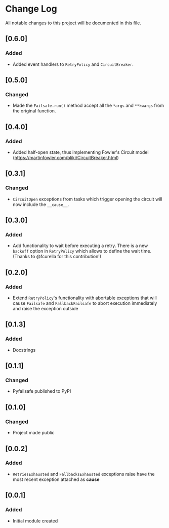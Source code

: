 # Change Log
All notable changes to this project will be documented in this file.

## [0.6.0]
### Added
- Added event handlers to `RetryPolicy` and `CircuitBreaker`.

## [0.5.0]
### Changed
- Made the ``Failsafe.run()`` method accept all the ``*args`` and ``**kwargs`` from the original function.

## [0.4.0]
### Added
- Added half-open state, thus implementing Fowler's Circuit model (https://martinfowler.com/bliki/CircuitBreaker.html)

## [0.3.1]
### Changed
- `CircuitOpen` exceptions from tasks which trigger opening the circuit will now include the `__cause__`.

## [0.3.0]
### Added
- Add functionality to wait before executing a retry. There is a new `backoff` option in `RetryPolicy` which allows to define the wait time. (Thanks to @fcurella for this contribution!)

## [0.2.0]
### Added
- Extend `RetryPolicy`'s functionality with abortable exceptions that will cause `Failsafe` and `FallbackFailsafe` to abort execution immediately and raise the exception outside

## [0.1.3]
### Added
- Docstrings

## [0.1.1]
### Changed
- Pyfailsafe published to PyPI

## [0.1.0]
### Changed
- Project made public

## [0.0.2]
### Added
- `RetriesExhausted` and `FallbacksExhausted` exceptions raise have the most recent exception attached as __cause__

## [0.0.1]
### Added
- Initial module created
